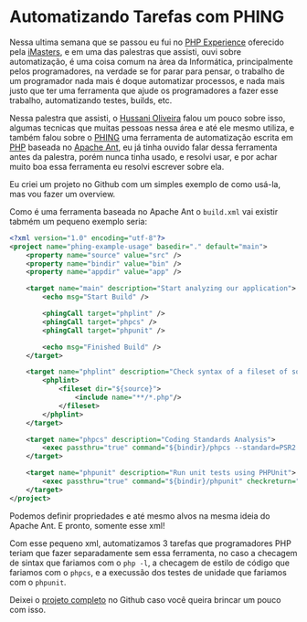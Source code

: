 # Automatizando Tarefas com PHING

Nessa ultima semana que se passou eu fui no <a href="http://phpexperience2016.imasters.com.br" target="_blank">PHP Experience</a> oferecido pela <a href="http://imasters.com.br/" target="_blank">iMasters</a>, e em uma das palestras que assisti, ouvi sobre automatização, é uma coisa comum na àrea da Informática, principalmente pelos programadores, na verdade se for parar para pensar, o trabalho de um programador nada mais é doque automatizar processos, e nada mais justo que ter uma ferramenta que ajude os programadores a fazer esse trabalho, automatizando testes, builds, etc.

Nessa palestra que assisti, o <a href="https://twitter.com/hussanii" target="_blank">Hussani Oliveira</a> falou um pouco sobre isso, algumas tecnicas que muitas pessoas nessa área e até ele mesmo utiliza, e também falou sobre o <a href="https://www.phing.info/" target="_blank">PHING</a> uma ferramenta de automatização escrita em <a href="http://php.net/" target="_blank">PHP</a> baseada no <a href="http://ant.apache.org/" target="_blank">Apache Ant</a>, eu já tinha ouvido falar dessa ferramenta antes da palestra, porém nunca tinha usado, e resolvi usar, e por achar muito boa essa ferramenta eu resolvi escrever sobre ela.

Eu criei um projeto no Github com um simples exemplo de como usá-la, mas vou fazer um overview.

Como é uma ferramenta baseada no Apache Ant o `build.xml` vai existir tabmém um pequeno exemplo seria:

```xml
<?xml version="1.0" encoding="utf-8"?>
<project name="phing-example-usage" basedir="." default="main">
    <property name="source" value="src" />
    <property name="bindir" value="bin" />
    <property name="appdir" value="app" />

    <target name="main" description="Start analyzing our application">
        <echo msg="Start Build" />

        <phingCall target="phplint" />
        <phingCall target="phpcs" />
        <phingCall target="phpunit" />

        <echo msg="Finished Build" />
    </target>

    <target name="phplint" description="Check syntax of a fileset of source files.">
        <phplint>
            <fileset dir="${source}">
                <include name="**/*.php"/>
            </fileset>
        </phplint>
    </target>

    <target name="phpcs" description="Coding Standards Analysis">
        <exec passthru="true" command="${bindir}/phpcs --standard=PSR2 ${source}" checkreturn="true" />
    </target>

    <target name="phpunit" description="Run unit tests using PHPUnit">
        <exec passthru="true" command="${bindir}/phpunit" checkreturn="true"/>
    </target>
</project>
```

Podemos definir propriedades e até mesmo alvos na mesma ideia do Apache Ant. E pronto, somente esse xml!

Com esse pequeno xml, automatizamos 3 tarefas que programadores PHP teriam que fazer separadamente sem essa ferramenta, no caso a checagem de sintax que fariamos com o `php -l`, a checagem de estilo de código que fariamos com o `phpcs`, e a execussão dos testes de unidade que fariamos com o `phpunit`.

Deixei o <a href="https://github.com/reisraff/phing-example-usage" target="_blank">projeto completo</a> no Github caso você queira brincar um pouco com isso.
